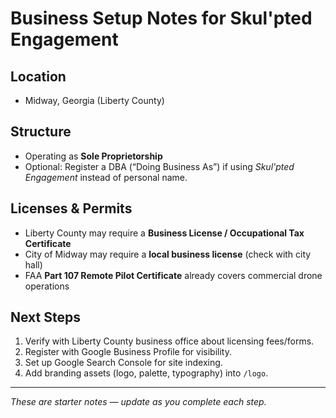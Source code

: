 # Business Setup Notes for Skul'pted Engagement

## Location
- Midway, Georgia (Liberty County)

## Structure
- Operating as **Sole Proprietorship**
- Optional: Register a DBA (“Doing Business As”) if using *Skul'pted Engagement* instead of personal name.

## Licenses & Permits
- Liberty County may require a **Business License / Occupational Tax Certificate**
- City of Midway may require a **local business license** (check with city hall)
- FAA **Part 107 Remote Pilot Certificate** already covers commercial drone operations

## Next Steps
1. Verify with Liberty County business office about licensing fees/forms.
2. Register with Google Business Profile for visibility.
3. Set up Google Search Console for site indexing.
4. Add branding assets (logo, palette, typography) into `/logo`.

---

*These are starter notes — update as you complete each step.*
